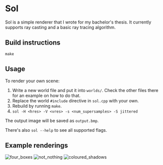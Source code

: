 # Sol

Sol is a simple renderer that I wrote for my bachelor's thesis. It currently
supports ray casting and a basic ray tracing algorithm.

## Build instructions

```
make
```

## Usage

To render your own scene:

1. Write a new world file and put it into `worlds/`. Check the other files
   there for an example on how to do that.
2. Replace the world `#include` directive in `sol.cpp` with your own.
3. Rebuild by running `make`.
3. `sol -H <hres> -V <vres> -s <num_supersamples> -S jittered`

The output image will be saved as `output.bmp`.

There's also `sol --help` to see all supported flags.

## Example renderings

![four_boxes](http://i.imgur.com/WINzq7u.png "Four boxes")
![not_nothing](https://i.imgur.com/lJLdDZV.png)
![coloured_shadows](https://i.imgur.com/MrDUYgN.png "Coloured shadows")
